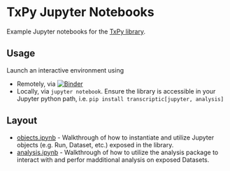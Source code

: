# TxPy Jupyter Notebooks
Example Jupyter notebooks for the [TxPy library](https://github.com/strateos/transcriptic).

## Usage
Launch an interactive environment using 
- Remotely, via [![Binder](https://mybinder.org/badge_logo.svg)](https://mybinder.org/v2/gh/strateos/transcriptic/nbgitpuller?urlpath=git-pull%3Frepo%3Dhttps%253A%252F%252Fgithub.com%252Fopen-strateos%252Ftxpy_jupyter_notebooks%26urlpath%3Dtree%252Ftxpy_jupyter_notebooks%252FREADME.md%26branch%3Dmain)
- Locally, via `jupyter notebook`. Ensure the library is accessible in your Jupyter python path, i.e. `pip install transcriptic[jupyter, analysis]`

## Layout
- [objects.ipynb](objects.ipynb) - Walkthrough of how to instantiate and utilize Jupyter objects (e.g. Run, Dataset, etc.) exposed in the library.
- [analysis.ipynb](analysis.ipynb) - Walkthrough of how to utilize the analysis package to interact with and perfor madditional analysis on exposed Datasets.

